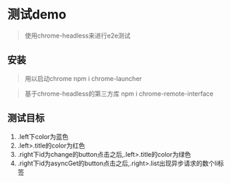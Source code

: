 # 测试demo
> 使用chrome-headless来进行e2e测试

## 安装
> 用以启动chrome
npm i chrome-launcher

> 基于chrome-headless的第三方库
npm i chrome-remote-interface

## 测试目标
1. .left下color为蓝色
2. .left>.title的color为红色
3. .right下id为change的button点击之后,.left>.title的color为绿色
3. .right下id为asyncGet的button点击之后,.right>.list出现异步请求的数个li标签